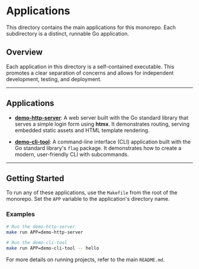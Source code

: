 # Applications

This directory contains the main applications for this monorepo. Each subdirectory is a distinct, runnable Go application.

## Overview

Each application in this directory is a self-contained executable. This promotes a clear separation of concerns and allows for independent development, testing, and deployment.

---

## Applications

- **[demo-http-server](./demo-http-server)**: A web server built with the Go standard library that serves a simple login form using **htmx**. It demonstrates routing, serving embedded static assets and HTML template rendering.

- **[demo-cli-tool](./demo-cli-tool)**: A command-line interface (CLI) application built with the Go standard library's `flag` package. It demonstrates how to create a modern, user-friendly CLI with subcommands.

---

## Getting Started

To run any of these applications, use the `Makefile` from the root of the monorepo. Set the `APP` variable to the application's directory name.

### Examples

```bash
# Run the demo-http-server
make run APP=demo-http-server

# Run the demo-cli-tool
make run APP=demo-cli-tool -- hello
```

For more details on running projects, refer to the main `README.md`.

